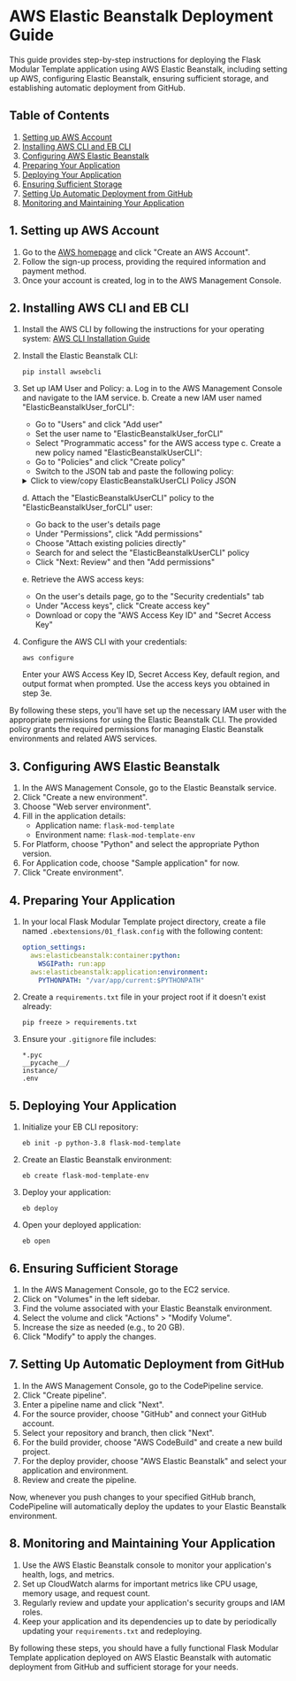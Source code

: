 # AWS Elastic Beanstalk Deployment Guide

This guide provides step-by-step instructions for deploying the Flask Modular Template application using AWS Elastic Beanstalk, including setting up AWS, configuring Elastic Beanstalk, ensuring sufficient storage, and establishing automatic deployment from GitHub.

## Table of Contents
1. [Setting up AWS Account](#1-setting-up-aws-account)
2. [Installing AWS CLI and EB CLI](#2-installing-aws-cli-and-eb-cli)
3. [Configuring AWS Elastic Beanstalk](#3-configuring-aws-elastic-beanstalk)
4. [Preparing Your Application](#4-preparing-your-application)
5. [Deploying Your Application](#5-deploying-your-application)
6. [Ensuring Sufficient Storage](#6-ensuring-sufficient-storage)
7. [Setting Up Automatic Deployment from GitHub](#7-setting-up-automatic-deployment-from-github)
8. [Monitoring and Maintaining Your Application](#8-monitoring-and-maintaining-your-application)

## 1. Setting up AWS Account

1. Go to the [AWS homepage](https://aws.amazon.com/) and click "Create an AWS Account".
2. Follow the sign-up process, providing the required information and payment method.
3. Once your account is created, log in to the AWS Management Console.

## 2. Installing AWS CLI and EB CLI

1. Install the AWS CLI by following the instructions for your operating system: [AWS CLI Installation Guide](https://docs.aws.amazon.com/cli/latest/userguide/cli-chap-install.html)

2. Install the Elastic Beanstalk CLI:
   ```
   pip install awsebcli
   ```

3. Set up IAM User and Policy:
   a. Log in to the AWS Management Console and navigate to the IAM service.
   b. Create a new IAM user named "ElasticBeanstalkUser_forCLI":
      - Go to "Users" and click "Add user"
      - Set the user name to "ElasticBeanstalkUser_forCLI"
      - Select "Programmatic access" for the AWS access type
   c. Create a new policy named "ElasticBeanstalkUserCLI":
      - Go to "Policies" and click "Create policy"
      - Switch to the JSON tab and paste the following policy:

   <details>
   <summary>Click to view/copy ElasticBeanstalkUserCLI Policy JSON</summary>

   ```json
   {
       "Version": "2012-10-17",
       "Statement": [
           {
               "Sid": "ElasticBeanstalkPermissions",
               "Effect": "Allow",
               "Action": [
                   "elasticbeanstalk:*",
                   "ec2:*",
                   "ecs:*",
                   "ecr:*",
                   "elasticloadbalancing:*",
                   "autoscaling:*",
                   "cloudwatch:*",
                   "s3:*",
                   "sns:*",
                   "cloudformation:*",
                   "rds:*",
                   "sqs:*",
                   "logs:*"
               ],
               "Resource": "*"
           },
           {
               "Sid": "IAMPassRolePermission",
               "Effect": "Allow",
               "Action": "iam:PassRole",
               "Resource": "arn:aws:iam::*:role/aws-elasticbeanstalk-*"
           }
       ]
   }
   ```

   </details>

   d. Attach the "ElasticBeanstalkUserCLI" policy to the "ElasticBeanstalkUser_forCLI" user:
      - Go back to the user's details page
      - Under "Permissions", click "Add permissions"
      - Choose "Attach existing policies directly"
      - Search for and select the "ElasticBeanstalkUserCLI" policy
      - Click "Next: Review" and then "Add permissions"

   e. Retrieve the AWS access keys:
      - On the user's details page, go to the "Security credentials" tab
      - Under "Access keys", click "Create access key"
      - Download or copy the "AWS Access Key ID" and "Secret Access Key"

4. Configure the AWS CLI with your credentials:
   ```
   aws configure
   ```
   Enter your AWS Access Key ID, Secret Access Key, default region, and output format when prompted. Use the access keys you obtained in step 3e.

By following these steps, you'll have set up the necessary IAM user with the appropriate permissions for using the Elastic Beanstalk CLI. The provided policy grants the required permissions for managing Elastic Beanstalk environments and related AWS services.

## 3. Configuring AWS Elastic Beanstalk

1. In the AWS Management Console, go to the Elastic Beanstalk service.
2. Click "Create a new environment".
3. Choose "Web server environment".
4. Fill in the application details:
   - Application name: `flask-mod-template`
   - Environment name: `flask-mod-template-env`
5. For Platform, choose "Python" and select the appropriate Python version.
6. For Application code, choose "Sample application" for now.
7. Click "Create environment".

## 4. Preparing Your Application

1. In your local Flask Modular Template project directory, create a file named `.ebextensions/01_flask.config` with the following content:
   ```yaml
   option_settings:
     aws:elasticbeanstalk:container:python:
       WSGIPath: run:app
     aws:elasticbeanstalk:application:environment:
       PYTHONPATH: "/var/app/current:$PYTHONPATH"
   ```

2. Create a `requirements.txt` file in your project root if it doesn't exist already:
   ```
   pip freeze > requirements.txt
   ```

3. Ensure your `.gitignore` file includes:
   ```
   *.pyc
   __pycache__/
   instance/
   .env
   ```

## 5. Deploying Your Application

1. Initialize your EB CLI repository:
   ```
   eb init -p python-3.8 flask-mod-template
   ```

2. Create an Elastic Beanstalk environment:
   ```
   eb create flask-mod-template-env
   ```

3. Deploy your application:
   ```
   eb deploy
   ```

4. Open your deployed application:
   ```
   eb open
   ```

## 6. Ensuring Sufficient Storage

1. In the AWS Management Console, go to the EC2 service.
2. Click on "Volumes" in the left sidebar.
3. Find the volume associated with your Elastic Beanstalk environment.
4. Select the volume and click "Actions" > "Modify Volume".
5. Increase the size as needed (e.g., to 20 GB).
6. Click "Modify" to apply the changes.

## 7. Setting Up Automatic Deployment from GitHub

1. In the AWS Management Console, go to the CodePipeline service.
2. Click "Create pipeline".
3. Enter a pipeline name and click "Next".
4. For the source provider, choose "GitHub" and connect your GitHub account.
5. Select your repository and branch, then click "Next".
6. For the build provider, choose "AWS CodeBuild" and create a new build project.
7. For the deploy provider, choose "AWS Elastic Beanstalk" and select your application and environment.
8. Review and create the pipeline.

Now, whenever you push changes to your specified GitHub branch, CodePipeline will automatically deploy the updates to your Elastic Beanstalk environment.

## 8. Monitoring and Maintaining Your Application

1. Use the AWS Elastic Beanstalk console to monitor your application's health, logs, and metrics.
2. Set up CloudWatch alarms for important metrics like CPU usage, memory usage, and request count.
3. Regularly review and update your application's security groups and IAM roles.
4. Keep your application and its dependencies up to date by periodically updating your `requirements.txt` and redeploying.

By following these steps, you should have a fully functional Flask Modular Template application deployed on AWS Elastic Beanstalk with automatic deployment from GitHub and sufficient storage for your needs.